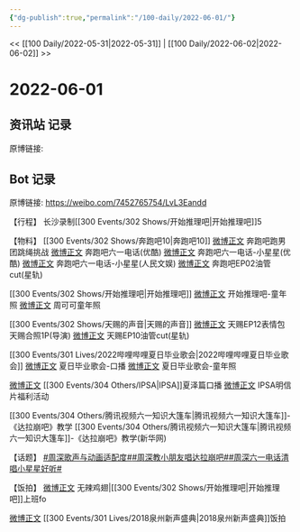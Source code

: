 ```yaml
---
{"dg-publish":true,"permalink":"/100-daily/2022-06-01/"}
---
```



<< [[100 Daily/2022-05-31\|2022-05-31]] | [[100 Daily/2022-06-02\|2022-06-02]] >>

# 2022-06-01

## 资讯站 记录

原博链接:

## Bot 记录

原博链接: https://weibo.com/7452765754/LvL3Eandd

【行程】
长沙录制[[300 Events/302 Shows/开始推理吧\|开始推理吧]]5

【物料】
[[300 Events/302 Shows/奔跑吧10\|奔跑吧10]]
[微博正文](https://m.weibo.cn/5242381821/4775491683224791) 奔跑吧跑男团跳绳挑战
[微博正文](https://m.weibo.cn/1642904381/4775508492946551) 奔跑吧六一电话(优酷)
[微博正文](https://m.weibo.cn/1642904381/4775508211930217) 奔跑吧六一电话-小星星(优酷)
[微博正文](https://m.weibo.cn/7362512027/4775504286581583) 奔跑吧六一电话-小星星(人民文娱)
[微博正文](https://m.weibo.cn/6466290670/4775664094547738) 奔跑吧EP02油管cut(星轨)

[[300 Events/302 Shows/开始推理吧\|开始推理吧]]
[微博正文](https://m.weibo.cn/2162247381/4775474070818798) 开始推理吧-童年照
[微博正文](https://m.weibo.cn/7736960489/4775481347411015) 周可可童年照

[[300 Events/302 Shows/天赐的声音\|天赐的声音]]
[微博正文](https://m.weibo.cn/1315706994/4775489153532313) 天赐EP12表情包
[](https://m.weibo.cn/1846843604/4775509257094723) 天赐合照1P(导演)
[微博正文](https://m.weibo.cn/6466290670/4775651053928950) 天赐EP10油管cut(星轨)

[[300 Events/301 Lives/2022哔哩哔哩夏日毕业歌会\|2022哔哩哔哩夏日毕业歌会]]
[微博正文](https://m.weibo.cn/6744306402/4775507021006505) 夏日毕业歌会-口播
[微博正文](https://m.weibo.cn/6744306402/4775534951926765) 夏日毕业歌会-童年照

[微博正文](https://m.weibo.cn/1851789841/4775513501209649) [[300 Events/304 Others/IPSA\|IPSA]]夏泽篇口播
[微博正文](https://m.weibo.cn/1851789841/4775660772137642) IPSA明信片福利活动

[](https://m.weibo.cn/2591595652/4775526911181750) [[300 Events/304 Others/腾讯视频六一知识大篷车\|腾讯视频六一知识大篷车]]-《达拉崩吧》教学
[](https://m.weibo.cn/2810373291/4775540316438714) [[300 Events/304 Others/腾讯视频六一知识大篷车\|腾讯视频六一知识大篷车]]-《达拉崩吧》教学(新华网)

【话题】
[#周深歌声与动画适配度#](https://s.weibo.com/weibo?q=%23%E5%91%A8%E6%B7%B1%E6%AD%8C%E5%A3%B0%E4%B8%8E%E5%8A%A8%E7%94%BB%E9%80%82%E9%85%8D%E5%BA%A6%23)[#周深教小朋友唱达拉崩吧#](https://s.weibo.com/weibo?q=%23%E5%91%A8%E6%B7%B1%E6%95%99%E5%B0%8F%E6%9C%8B%E5%8F%8B%E5%94%B1%E8%BE%BE%E6%8B%89%E5%B4%A9%E5%90%A7%23)[#周深六一电话清唱小星星好听#](https://s.weibo.com/weibo?q=%23%E5%91%A8%E6%B7%B1%E5%85%AD%E4%B8%80%E7%94%B5%E8%AF%9D%E6%B8%85%E5%94%B1%E5%B0%8F%E6%98%9F%E6%98%9F%E5%A5%BD%E5%90%AC%23)

【饭拍】
[微博正文](https://m.weibo.cn/7495641082/4775497798255693) 无辣鸡翅|[[300 Events/302 Shows/开始推理吧\|开始推理吧]]上班fo

[微博正文](https://m.weibo.cn/5516625428/4775630921536754) [[300 Events/301 Lives/2018泉州新声盛典\|2018泉州新声盛典]]饭拍

